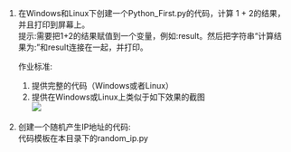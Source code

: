 1. 在Windows和Linux下创建一个Python_First.py的代码，计算 1 +
   2的结果，并且打印到屏幕上。  
   提示:需要把1+2的结果赋值到一个变量，例如:result。然后把字符串“计算结果为:”和result连接在一起，并打印。

   作业标准:
   1. 提供完整的代码（Windows或者Linux）
   2. 提供在Windows或Linux上类似于如下效果的截图  
      ![](https://gitee.com/qytang/Python_Basic/raw/master/image/Charpter1/1.1.png)
2. 创建一个随机产生IP地址的代码:  
   代码模板在本目录下的random_ip.py

